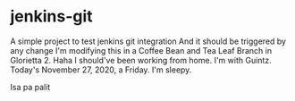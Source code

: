 # jenkins-git

A simple project to test jenkins git integration
And it should be triggered by any change
I'm modifying this in a Coffee Bean and Tea Leaf Branch in Glorietta 2. Haha I should've been working from home. I'm with Guintz. Today's November 27, 2020, a Friday. I'm sleepy.

Isa pa palit
